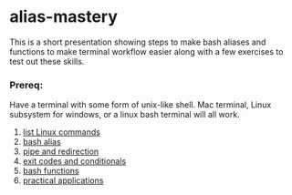 # alias-mastery
This is a short presentation showing steps to make bash aliases and functions to make terminal workflow easier along with a few exercises to test out these skills.

### Prereq:
Have a terminal with some form of unix-like shell. Mac terminal, Linux subsystem for windows, or a linux bash terminal will all work.

 1. [list Linux commands](1-linuxCommands.md)
 2. [bash alias](2-alias.md)
 3. [pipe and redirection](3-pipeAndRedirection.md)
 4. [exit codes and conditionals](4-exitCodesAndConditionals.md)
 5. [bash functions](5-function.md)
 6. [practical applications](6-practicalApplications.md)
 
